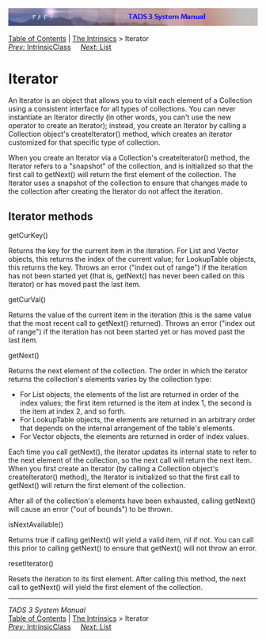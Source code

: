 <div class="topbar">

<img src="topbar.jpg" data-border="0" />

</div>

<div class="nav">

<a href="toc.htm" class="nav">Table of Contents</a> \|
<a href="builtins.htm" class="nav">The Intrinsics</a> \> Iterator  
<span class="navnp"><a href="icic.htm" class="nav"><em>Prev:</em> IntrinsicClass</a>
    <a href="list.htm" class="nav"><em>Next:</em> List</a>     </span>

</div>

<div class="main">

# Iterator

An Iterator is an object that allows you to visit each element of a
Collection using a consistent interface for all types of collections.
You can never instantiate an Iterator directly (in other words, you
can't use the <span class="code">new</span> operator to create an
Iterator); instead, you create an Iterator by calling a Collection
object's <span class="code">createIterator()</span> method, which
creates an iterator customized for that specific type of collection.

When you create an Iterator via a Collection's
<span class="code">createIterator()</span> method, the Iterator refers
to a "snapshot" of the collection, and is initialized so that the first
call to <span class="code">getNext()</span> will return the first
element of the collection. The Iterator uses a snapshot of the
collection to ensure that changes made to the collection after creating
the Iterator do not affect the iteration.

## Iterator methods

<span class="code">getCurKey()</span>

<div class="fdef">

Returns the key for the current item in the iteration. For List and
Vector objects, this returns the index of the current value; for
LookupTable objects, this returns the key. Throws an error ("index out
of range") if the iteration has not been started yet (that is,
<span class="code">getNext()</span> has never been called on this
Iterator) or has moved past the last item.

</div>

<span class="code">getCurVal()</span>

<div class="fdef">

Returns the value of the current item in the iteration (this is the same
value that the most recent call to getNext() returned). Throws an error
("index out of range") if the iteration has not been started yet or has
moved past the last item.

</div>

<span class="code">getNext()</span>

<div class="fdef">

Returns the next element of the collection. The order in which the
iterator returns the collection's elements varies by the collection
type:

- For List objects, the elements of the list are returned in order of
  the index values; the first item returned is the item at index 1, the
  second is the item at index 2, and so forth.
- For LookupTable objects, the elements are returned in an arbitrary
  order that depends on the internal arrangement of the table's
  elements.
- For Vector objects, the elements are returned in order of index
  values.

Each time you call <span class="code">getNext()</span>, the iterator
updates its internal state to refer to the next element of the
collection, so the next call will return the next item. When you first
create an Iterator (by calling a Collection object's
<span class="code">createIterator()</span> method), the Iterator is
initialized so that the first call to
<span class="code">getNext()</span> will return the first element of the
collection.

After all of the collection's elements have been exhausted, calling
<span class="code">getNext()</span> will cause an error ("out of
bounds") to be thrown.

</div>

<span class="code">isNextAvailable()</span>

<div class="fdef">

Returns <span class="code">true</span> if calling
<span class="code">getNext()</span> will yield a valid item,
<span class="code">nil</span> if not. You can call this prior to calling
<span class="code">getNext()</span> to ensure that
<span class="code">getNext()</span> will not throw an error.

</div>

<span class="code">resetIterator()</span>

<div class="fdef">

Resets the iteration to its first element. After calling this method,
the next call to <span class="code">getNext()</span> will yield the
first element of the collection.

</div>

</div>

------------------------------------------------------------------------

<div class="navb">

*TADS 3 System Manual*  
<a href="toc.htm" class="nav">Table of Contents</a> \|
<a href="builtins.htm" class="nav">The Intrinsics</a> \> Iterator  
<span class="navnp"><a href="icic.htm" class="nav"><em>Prev:</em> IntrinsicClass</a>
    <a href="list.htm" class="nav"><em>Next:</em> List</a>     </span>

</div>
